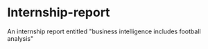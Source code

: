 # Internship-report
An internship report entitled "business intelligence includes football analysis"
